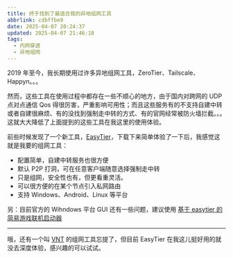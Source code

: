 ```yaml
---
title: 终于找到了最适合我的异地组网工具
abbrlink: cdbffbe9
date: 2025-04-07 20:24:37
updated: 2025-04-07 21:46:18
tags:
  - 内网穿透
  - 异地组网
---
```


2019 年至今，我长期使用过许多异地组网工具，ZeroTier、Tailscale、Happyn。。。

然而，这些工具在使用过程中都存在一些不顺心的地方，由于国内对跨网的 UDP 点对点通信 Qos 得很厉害，严重影响可用性；而且这些服务有的不支持自建中转或者自建很麻烦、有的没找到强制走中转的方式、有的官网经常被防火墙拦截。。。这就大大降低了上面提到的这些工具在我这里的使用体验。

前些时候发现了一个新工具，[EasyTier](https://github.com/EasyTier/EasyTier)，下载下来简单体验了一下后，我感觉这就是我要的组网工具：

- 配置简单，自建中转服务也很方便
- 默认 P2P 打洞，可在任意客户端随意选择强制走中转
- 只是组网，安全性也有，但更看重灵活。
- 可以很方便的在某个节点引入私网路由
- 支持 Windows、Android、Linux 等平台

另：目前官方的 Wihndows 平台 GUI 还有一些问题，建议使用 [基于 easytier 的简易游戏联机启动器](https://github.com/EasyTier/EasytierGame)

---

哦，还有一个叫 [VNT](https://rustvnt.com/) 的组网工具忘提了，但目前 EasyTier 在我这儿挺好用的就没去深度体验，感兴趣的可以试试。
